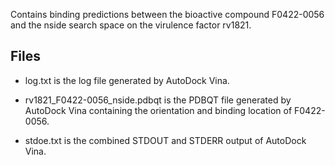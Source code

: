 Contains binding predictions between the bioactive compound F0422-0056 and the nside search space on the virulence factor rv1821.

## Files

- log.txt is the log file generated by AutoDock Vina.

- rv1821_F0422-0056_nside.pdbqt is the PDBQT file generated by AutoDock Vina containing the orientation and binding location of F0422-0056.

- stdoe.txt is the combined STDOUT and STDERR output of AutoDock Vina.

